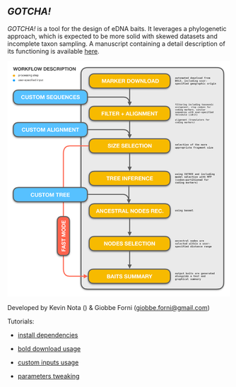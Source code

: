 ## _GOTCHA!_

_GOTCHA!_ is a tool for the design of eDNA baits. It leverages a phylogenetic approach, which is expected to be more solid 
with skewed datasets and incomplete taxon sampling. A manuscript containing a detail description of its functioning is available [here]().

![alt text](https://github.com/Kevinnota/gotcha/blob/main/workflow.jpg)

Developed by Kevin Nota () & Giobbe Forni (giobbe.forni@gmail.com)



Tutorials:

- [install dependencies](https://github.com/Kevinnota/gotcha/blob/main/1.md)

- [bold download usage](https://github.com/Kevinnota/gotcha/blob/main/2.md)

- [custom inputs usage](https://github.com/Kevinnota/gotcha/blob/main/3.md)

- [parameters tweaking](https://github.com/Kevinnota/gotcha/blob/main/4.md)
